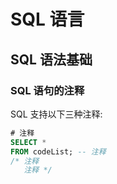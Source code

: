 # SQL 语言

## SQL 语法基础

### SQL 语句的注释

SQL 支持以下三种注释:

```sql
# 注释
SELECT *
FROM codeList; -- 注释
/* 注释
   注释 */
```
